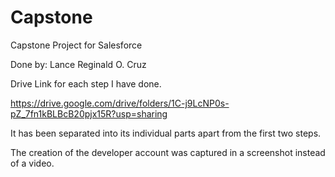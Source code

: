 # Capstone
Capstone Project for Salesforce


Done by: Lance Reginald O. Cruz


Drive Link for each step I have done. 

https://drive.google.com/drive/folders/1C-j9LcNP0s-pZ_7fn1kBLBcB20pjx15R?usp=sharing

It has been separated into its individual parts apart from the first two steps.

The creation of the developer account was captured in a screenshot instead of a video.

